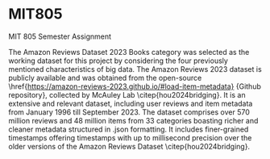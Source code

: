 # MIT805
MIT 805 Semester Assignment

The Amazon Reviews Dataset 2023 Books category was selected as the working dataset for this project by considering the four previously mentioned characteristics of big data. The Amazon Reviews 2023 dataset is publicly available and was obtained from the open-source \href{https://amazon-reviews-2023.github.io/#load-item-metadata} {Github repository}, collected by McAuley Lab \citep{hou2024bridging}. It is an extensive and relevant dataset, including user reviews and item metadata from January 1996 till September 2023. The dataset comprises over 570 million reviews and 48 million items from 33 categories boasting richer and cleaner metadata structured in .json formatting. It includes finer-grained timestamps offering timestamps with up to millisecond precision over the older versions of the Amazon Reviews Dataset \citep{hou2024bridging}. 
